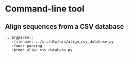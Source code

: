 # Command-line tool

## Align sequences from a CSV database

```{eval-rst}
.. argparse::
   :filename: ../src/dtw/bin/align_csv_database.py
   :func: parsing
   :prog: align_csv_database.py
```
